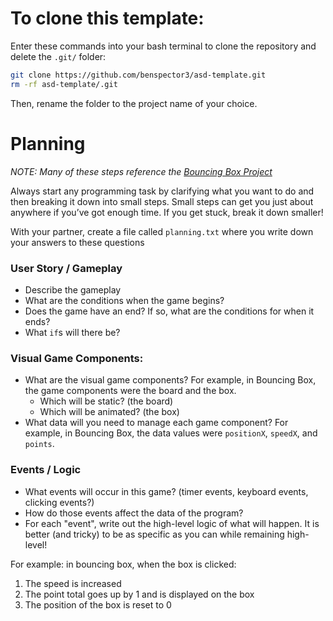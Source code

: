 # To clone this template:

Enter these commands into your bash terminal to clone the repository and delete the `.git/` folder:

```bash
git clone https://github.com/benspector3/asd-template.git
rm -rf asd-template/.git
```

Then, rename the folder to the project name of your choice.

# Planning

_NOTE: Many of these steps reference the [Bouncing Box Project](https://jsbin.com/goyuhod/3/edit?html,output)_

Always start any programming task by clarifying what you want to do and then breaking it down into small steps. Small steps can get you just about anywhere if you’ve got enough time. If you get stuck, break it down smaller!

With your partner, create a file called `planning.txt` where you write down your answers to these questions

### User Story / Gameplay
- Describe the gameplay
- What are the conditions when the game begins? 
- Does the game have an end? If so, what are the conditions for when it ends?
- What `if`s will there be?

### Visual Game Components:
- What are the visual game components? For example, in Bouncing Box, the game components were the board and the box.
  - Which will be static? (the board)
  - Which will be animated? (the box)
- What data will you need to manage each game component? For example, in Bouncing Box, the data values were `positionX`, `speedX`, and `points`.

### Events / Logic 
- What events will occur in this game? (timer events, keyboard events, clicking events?)
- How do those events affect the data of the program?
- For each "event", write out the high-level logic of what will happen. It is better (and tricky) to be as specific as you can while remaining high-level!

For example: in bouncing box, when the box is clicked:
1. The speed is increased
2. The point total goes up by 1 and is displayed on the box
3. The position of the box is reset to 0
